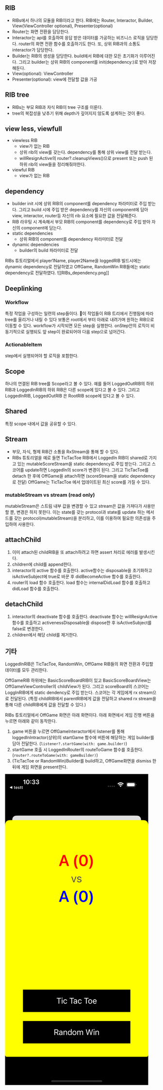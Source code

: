 ## RIB

- RIBs에서 하나의 모듈을 RIB이라고 한다. RIB에는 Router, Interactor, Builder, View(ViewController optional), Presenter(optional)
- Router는 화면 전환을 담당한다.
- Interactor는 api를 호출하여 응답 받은 데이터를 가공하는 비즈니스 로직을 담당한다. router의 화면 전환 함수를 호출하기도 한다. 또, 상위 RIB과의 소통도 interactor가 담당한다.
- Builder는 RIB의 생성을 담당한다. build에서 RIB에 대한 모든 초기화가 이루어진다. 그리고 builder는 상위 RIB의 component를 init(dependency:)로 받아 저장해둔다.
- View(optional): ViewController
- Presenter(optional): view에 전달할 값을 가공

## RIB tree

- RIBs는 부모 RIB과 자식 RIB이 tree 구조를 이룬다.
- tree의 복잡성을 낮추기 위해 depth가 깊어지지 않도록 설계하는 것이 좋다.

## view less, viewfull

- viewless RIB
	- view가 없는 RIB
	- 상위 rib의 view를 갖는다. dependency를 통해 상위 view를 전달 받는다.
	- willResignActive의 router?.cleanupViews()으로 present 또는 push 된 하위 rib의 view들을 정리해줘야한다.
- viewful RIB
	- view가 없는 RIB

## dependency

- builder init 시에 상위 RIB의 component를 dependency 파라미터로 주입 받는다. 그리고 build 시에 주입 받은 dependency를 자신의 component에 담아 view, interactor, router등 자신의 rib 요소에 필요한 값을 전달해준다.
- RIB 라우팅 시 계속해서 부모 RIB의 component를 dependency로 주입 받아 자신의 component에 담는다.
- static dependencies
	- 상위 RIB의 component를 dependency 파라미터로 전달
- dynamic dependencies
	- builder의 build 파라미터로 전달

RIBs 튜토리얼에서 player1Name, player2Name을 loggedRIB 빌드시에는 dynamic dependency로 전달하였고 OffGame, RandomWin RIB들에는 static dependency로 전달하였다.
![[RIBs_dependency.png]]

## Deeplinking

### Workflow

특정 작업을 구성하는 일련의 step들이다. 이 작업들이 RIB 트리에서 진행됨에 따라 tree를 올리거나 내릴 수 있다 보통은 root에서 부터 아래로 내려가며 원하는 RIB으로 이동할 수 있다. workflow가 시작되면 모든 step을 실행한다. onStep안의 로직이 비동기적으로 실행되도 앞 step이 완료되어야 다음 step으로 넘어간다.

### ActionableItem

step에서 실행되어야 할 로직을 포함한다.

## Scope

하나의 연결된 RIB tree를 Scope라고 볼 수 있다. 예를 들어 LoggedOutRIB의 하위 RIB과 LoggedInRIB의 하위 RIB은 다른 scope에 있다고 볼 수 있다. 그리고 LoggedInRIB, LoggedOutRIB 은 RootRIB scope에 있다고 볼 수 있다.

## Shared

특정 scope 내에서 값을 공유할 수 있다.

## Stream
- 부모, 자식, 형제 RIB간 소통을 RxStream을 통해 할 수 있다.
- RIBs 튜토리얼을 예로 들면 TicTacToe RIB에서 LoggedIn RIB이 shared로 가지고 있는 mutableScoreStream을 static dependency로 주입 받는다. 그리고 스코어를 update하면 LoggedIn의 score가 변경이 된다. 그리고 TicTacToe를 detach 한 후에 OffGame을 attach하면 (scoreStream을 static dependency로 전달) OffGame는 TicTacToe 에서 업데이트된 최신 score를 가질 수 있다.
### mutableStream vs stream (read only)
mutableStream은 스트림 내부 값을 변경할 수 있고 stream은 값을 가져다가 사용만 할 뿐, 변경은 하지 못한다.
이는 state를 갖는 protocol과 state를 update 하는 메서드를 갖는 protocol(mutableStream)을 분리하고, 이를 이용하여 필요한 의존성을 주입하여 사용한다.

## attachChild

 1. 이미 attach된 childRIB을 또 attach하려고 하면 assert 처리로 에러를 발생시킨다.
 2. children에 child를 append한다.
 3. interactor의 active 함수를 호출한다. active함수는 disposable을 초기화하고 isActiveSubject에 true로 바꾼 후 didBecomeActive 함수를 호출한다. 
 4. router의 load 함수 호출한다. load 함수는 internalDidLoad 함수를 호출하고 didLoad 함수를 호출한다.
 
## detachChild
 
 1. interactor의 deactivate 함수를 호출한다. deactivate 함수는 willResignActive 함수를 호출하고 activenessDisposable을 dispose한 후 isActiveSubject를 false로 변경한다.
 2. children에서 해당 child를 제거한다.


## 기타

LoggedInRIB은 TicTacToe, RandomWin, OffGame RIB들의 화면 전환과 주입할 데이터를 모두 관리한다.

OffGameRIB 하위에는 BasicScoreBoardRIB이 있고 BasicScoreBoardView는 OffGameViewController의 childView가 된다. 그리고 scoreBoard의 스코어는 LoggInRIB에게 static dendency로 주입 받는다. 
스코어는 각 게임에게 rx stream으로 전달된다. (특정 childRIB에서 parentRIB에게 값을 전달하고 shared rx stream을 통해 다른 childRIB에게 값을 전달할 수 있다.)

RIBs 튜토리얼에서 OffGame 화면은 아래 화면이다. 아래 화면에서 게임 진행 버튼을 누르면 아래와 같이 동작한다.
1. game 버튼을 누르면 OffGameInteractor에서 listener를 통해 loggedInIntractor(상위)의 startGame 함수에 버튼에 해당하는 게임 builder를 담아 전달한다. (`listener?.startGame(with: game.builder)`) 
2. startGame 호출 시 LoggedInRouter의 routeToGame 함수를 호출한다. (`router?.routeToGame(with: gameBuilder)`)
3. (TicTacToe or RandomWin)Builder를 build하고, OffGame화면을 dismiss 한 뒤에 게임 화면을 present한다.

![OffGame](./image/OffGame.png)
